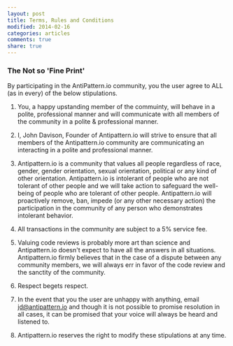```yaml
---
layout: post
title: Terms, Rules and Conditions
modified: 2014-02-16
categories: articles
comments: true
share: true
---
```


### The Not so 'Fine Print'

By participating in the AntiPattern.io community, you the user agree to ALL (as in every) of the below stipulations.

1. You, a happy upstanding member of the commuinty, will behave in a polite, professional manner and will communicate with all members of the community in a polite & professional manner.

1. I, John Davison, Founder of Antipattern.io will strive to ensure that all members of the Antipattern.io community are communicating an interacting in a polite and professional manner.

1. Antipattern.io is a community that values all people regardless of race, gender, gender orientation, sexual orientation, political or any kind of other orientation. Antipattern.io is intolerant of people who are not tolerant of other people and we will take action to safeguard the well-being of people who are tolerant of other people. Antipattern.io will proactively remove, ban, impede (or any other necessary action) the participation in the community of any person who demonstrates intolerant behavior.

1. All transactions in the community are subject to a 5% service fee.

1. Valuing code reviews is probably more art than science and Antipattern.io doesn't expect to have all the answers in all situations.  Antipattern.io firmly believes that in the case of a dispute between any community members, we will always err in favor of the code review and the sanctity of the community.

1. Respect begets respect.

1. In the event that you the user are unhappy with anything, email <a href="mailto:jd@antipattern.io">jd@antipattern.io</a> and though it is not possible to promise resolution in all cases, it can be promised that your voice will always be heard and listened to. 

1. Antipattern.io reserves the right to modify these stipulations at any time.
